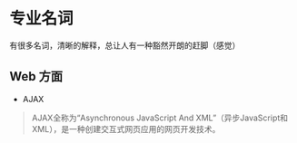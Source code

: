 # 专业名词

有很多名词，清晰的解释，总让人有一种豁然开朗的赶脚（感觉）

## Web 方面

- AJAX

> AJAX全称为“Asynchronous JavaScript And XML”（异步JavaScript和XML），是一种创建交互式网页应用的网页开发技术。
